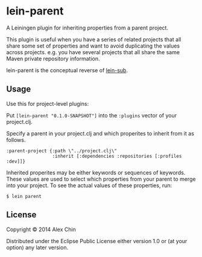 # lein-parent

A Leiningen plugin for inheriting properties from a parent project.

This plugin is useful when you have a series of related projects that all share
some set of properties and want to avoid duplicating the values across
projects. e.g. you have several projects that all share the same Maven private
repository information.

lein-parent is the conceptual reverse of
[lein-sub](https://github.com/kumarshantanu/lein-sub).

## Usage

Use this for project-level plugins:

Put `[lein-parent "0.1.0-SNAPSHOT"]` into the `:plugins` vector of your project.clj.

Specify a parent in your project.clj and which properites to inherit from it as
follows.

    :parent-project {:path \"../project.clj\"
                     :inherit [:dependencies :repositories [:profiles :dev]]}

Inherited properites may be either keywords or sequences of keywords. These values
are used to select which properties from your parent to merge into your project.
To see the actual values of these properties, run:

    $ lein parent

## License

Copyright © 2014 Alex Chin

Distributed under the Eclipse Public License either version 1.0 or (at
your option) any later version.
